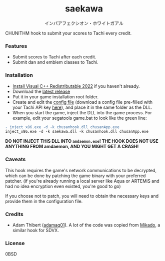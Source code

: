 <h1 align="center">saekawa</h1>

<p align="center">インパアフェクシオン・ホワイトガアル</p>

CHUNITHM hook to submit your scores to Tachi every credit.

### Features
- Submit scores to Tachi after each credit.
- Submit dan and emblem classes to Tachi.

### Installation
- [Install Visual C++ Redistributable 2022](https://github.com/abbodi1406/vcredist/releases/latest) if you haven't already.
- Download the [latest release](https://github.com/beerpiss/saekawa/releases/latest)
- Put it in your game installation root folder.
- Create and edit the [config file](https://github.com/beerpiss/saekawa/blob/trunk/res/saekawa.toml)
(download a config file pre-filled with your Tachi API key [here](https://kamaitachi.xyz/client-file-flow/CXSaekawa)),
and place it in the same folder as the DLL.
- When you start the game, inject the DLL into the game process. For example,
edit your segatools game.bat to look like the green line:
```diff
- inject_x86.exe -d -k chusanhook.dll chusanApp.exe
inject_x86.exe -d -k saekawa.dll -k chusanhook.dll chusanApp.exe
```

**DO NOT INJECT THIS DLL INTO `amdaemon.exe`! THE HOOK DOES NOT USE ANYTHING FROM amdaemon, AND YOU MIGHT GET A CRASH!**

### Caveats
This hook requires the game's network communications to be decrypted, which can be done
by patching the game binary with your preferred patcher. (if you're already running a local
server like Aqua or ARTEMiS and had no idea encryption even existed, you're good to go)

If you choose not to patch, you will need to obtain the necessary keys and provide them
in the configuration file.

### Credits
- Adam Thibert ([adamaq01](https://github.com/adamaq01)). A lot of the code was copied from
[Mikado](https://github.com/adamaq01/Mikado), a similar hook for SDVX.

### License
0BSD
